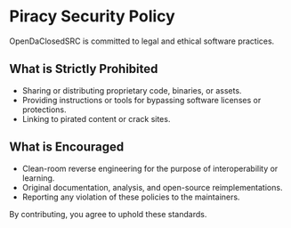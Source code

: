 # Piracy Security Policy

OpenDaClosedSRC is committed to legal and ethical software practices.

## What is Strictly Prohibited

- Sharing or distributing proprietary code, binaries, or assets.
- Providing instructions or tools for bypassing software licenses or protections.
- Linking to pirated content or crack sites.

## What is Encouraged

- Clean-room reverse engineering for the purpose of interoperability or learning.
- Original documentation, analysis, and open-source reimplementations.
- Reporting any violation of these policies to the maintainers.

By contributing, you agree to uphold these standards.
